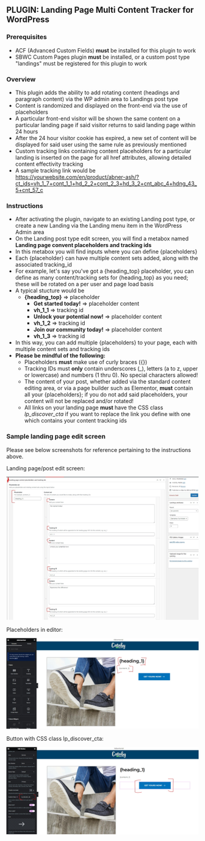 ## PLUGIN: Landing Page Multi Content Tracker for WordPress

### Prerequisites
- ACF (Advanced Custom Fields) __must__ be installed for this plugin to work
- SBWC Custom Pages plugin __must__ be installed, or a custom post type "landings" must be registered for this plugin to work

### Overview
- This plugin adds the ability to add rotating content (headings and paragraph content) via the WP admin area to Landings post type
- Content is randomized and displayed on the front-end via the use of placeholders
- A particular front-end visitor will be shown the same content on a particular landing page if said visitor returns to said landing page within 24 hours
- After the 24 hour visitor cookie has expired, a new set of content will be displayed for said user using the same rule as previously mentioned
- Custom tracking links containing content placeholders for a particular landing is inserted on the page for all href attributes, allowing detailed content effectivity tracking
- A sample tracking link would be https://yourwebsite.com/en/product/abner-ash/?ct_ids=vh_1_7+cont_1_1+hd_2_2+cont_2_3+hd_3_2+cnt_abc_4+hdng_43_5+cnt_57_c

### Instructions
- After activating the plugin, navigate to an existing Landing post type, or create a new Landing via the Landing menu item in the WordPress Admin area
- On the Landing post type edit screen, you will find a metabox named __Landing page convent placeholders and tracking ids__
- In this metabox you will find inputs where you can define {placeholders}
- Each {placeholder} can have multiple content sets added, along with the associated tracking_id
- For example, let's say you've got a {heading_top} placeholder, you can define as many content/tracking sets for {heading_top} as you need; these will be rotated on a per user and page load basis
- A typical stucture would be
  - __{heading_top}__ => placeholder
    - __Get started today!__ => placeholder content
    - __vh_1_1__ => tracking id
    - __Unlock your potential now!__ => placeholder content
    - __vh_1_2__ => tracking id
    - __Join our community today!__ => placeholder content
    - __vh_1_3__ => tracking id
- In this way, you can add multiple {placeholders} to your page, each with multiple content sets and tracking ids
- __Please be mindful of the following:__
  - Placeholders __must__ make use of curly braces ({})
  - Tracking IDs must __only__ contain underscores (_), letters (a to z, upper or lowercase) and numbers (1 thru 0). No special characters allowed!
  - The content of your post, whether added via the standard content editing area, or via a page builder such as Elementor, __must__ contain all your {placeholders}; if you do not add said placeholders, your content will not be replaced and/or rotated!
  - All links on your landing page __must__ have the CSS class _lp_discover_cta_ if you want to replace the link you define with one which contains your content tracking ids

### Sample landing page edit screen
Please see below screenshots for reference pertaining to the instructions above.

Landing page/post edit screen:

![Alt Text](assets/landing-page-edit-screen.jpeg)

Placeholders in editor:

![Alt Text](assets/landing-page-placeholders-elementor.jpeg)

Button with CSS class lp_discover_cta:

![Alt Text](assets/button_link_class.jpeg)


